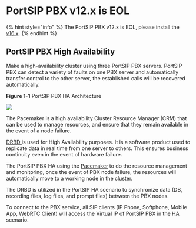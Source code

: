 # PortSIP PBX v12.x is EOL

{% hint style="info" %}
The PortSIP PBX v12.x is EOL, please install the [v16.x](../portsip-pbx/portsip-pbx-administration-guide/installation-of-the-portsip-pbx-beta.md).
{% endhint %}

## PortSIP PBX High Availability

Make a high-availability cluster using three PortSIP PBX servers. PortSIP PBX can detect a variety of faults on one PBX server and automatically transfer control to the other server, the established calls will be recovered automatically.

**Figure 1-1**   PortSIP PBX HA Architecture

![](../.gitbook/assets/pbx\_ha\_diagram.png)



The Pacemaker is a high availability Cluster Resource Manager (CRM) that can be used to manage resources, and ensure that they remain available in the event of a node failure.

[DRBD ](https://linbit.com/drbd/)is used for High Availability purposes. It is a software product used to replicate data in real time from one server to others. This ensures business continuity even in the event of hardware failure.

The PortSIP PBX HA using the [Pacemaker](http://www.clusterlabs.org/) to do the resource management and monitoring, once the event of PBX node failure, the resources will automatically move to a working node in the cluster.&#x20;

The DRBD is utilized in the PortSIP HA scenario to synchronize data (DB, recording files, log files, and prompt files) between the PBX nodes.

To connect to the PBX service, all SIP clients (IP Phone, Softphone, Mobile App, WebRTC Client) will access the Virtual IP of PortSIP PBX in the HA scenario.

